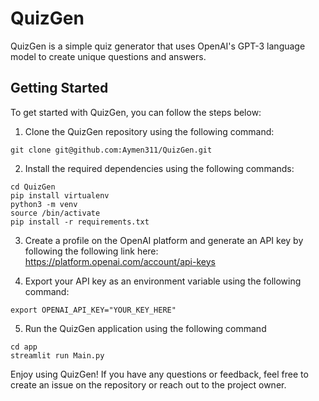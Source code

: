 # QuizGen

QuizGen is a simple quiz generator that uses OpenAI's GPT-3 language model to create unique questions and answers.

## Getting Started

To get started with QuizGen, you can follow the steps below:

1. Clone the QuizGen repository using the following command:

```shell
git clone git@github.com:Aymen311/QuizGen.git
```` 
2. Install the required dependencies using the following commands:
```shell
cd QuizGen
pip install virtualenv
python3 -m venv
source /bin/activate
pip install -r requirements.txt
```
3. Create a profile on the OpenAI platform and generate an API key by following the following link 
here: https://platform.openai.com/account/api-keys

4. Export your API key as an environment variable using the following command:
```shell
export OPENAI_API_KEY="YOUR_KEY_HERE"
````
5. Run the QuizGen application using the following command
```shell
cd app
streamlit run Main.py
```

Enjoy using QuizGen! If you have any questions or feedback, feel free to create an issue on the repository or reach out to the project owner.
